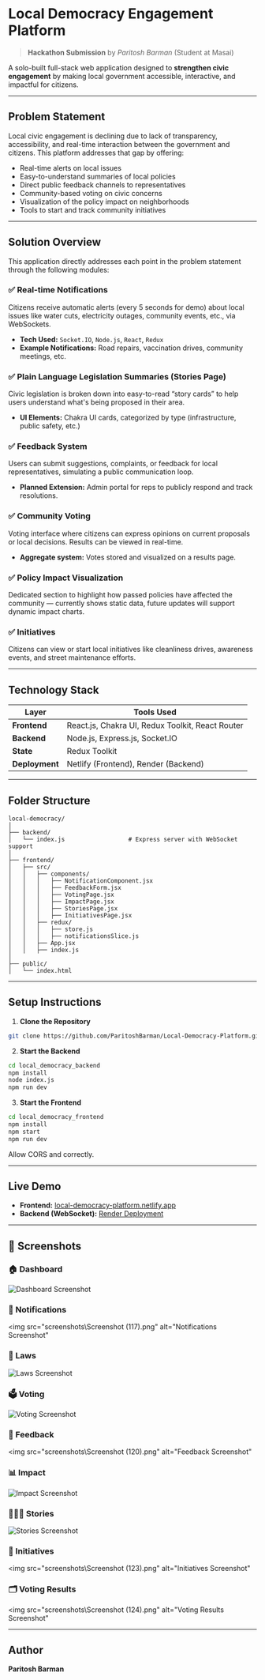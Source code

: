 
# Local Democracy Engagement Platform

> **Hackathon Submission** by *Paritosh Barman* (Student at Masai)

A solo-built full-stack web application designed to **strengthen civic engagement** by making local government accessible, interactive, and impactful for citizens.

---

## Problem Statement

Local civic engagement is declining due to lack of transparency, accessibility, and real-time interaction between the government and citizens. This platform addresses that gap by offering:

- Real-time alerts on local issues
- Easy-to-understand summaries of local policies
- Direct public feedback channels to representatives
- Community-based voting on civic concerns
- Visualization of the policy impact on neighborhoods
- Tools to start and track community initiatives

---

## Solution Overview

This application directly addresses each point in the problem statement through the following modules:

### ✅ Real-time Notifications  
Citizens receive automatic alerts (every 5 seconds for demo) about local issues like water cuts, electricity outages, community events, etc., via WebSockets.

- **Tech Used:** `Socket.IO`, `Node.js`, `React`, `Redux`
- **Example Notifications:** Road repairs, vaccination drives, community meetings, etc.

### ✅ Plain Language Legislation Summaries (Stories Page)  
Civic legislation is broken down into easy-to-read “story cards” to help users understand what's being proposed in their area.

- **UI Elements:** Chakra UI cards, categorized by type (infrastructure, public safety, etc.)

### ✅ Feedback System  
Users can submit suggestions, complaints, or feedback for local representatives, simulating a public communication loop.

- **Planned Extension:** Admin portal for reps to publicly respond and track resolutions.

### ✅ Community Voting  
Voting interface where citizens can express opinions on current proposals or local decisions. Results can be viewed in real-time.

- **Aggregate system:** Votes stored and visualized on a results page.

### ✅ Policy Impact Visualization  
Dedicated section to highlight how passed policies have affected the community — currently shows static data, future updates will support dynamic impact charts.

### ✅ Initiatives  
Citizens can view or start local initiatives like cleanliness drives, awareness events, and street maintenance efforts.

---

## Technology Stack

| Layer        | Tools Used                                                                 |
|--------------|----------------------------------------------------------------------------|
| **Frontend** | React.js, Chakra UI, Redux Toolkit, React Router                     |
| **Backend**  | Node.js, Express.js, Socket.IO                                             |
| **State**    | Redux Toolkit                                                              |
| **Deployment** | Netlify (Frontend), Render (Backend)                                   |

---

## Folder Structure

```
local-democracy/
│
├── backend/
│   └── index.js                  # Express server with WebSocket support
│
├── frontend/
│   ├── src/
│   │   ├── components/
│   │   │   ├── NotificationComponent.jsx
│   │   │   ├── FeedbackForm.jsx
│   │   │   ├── VotingPage.jsx
│   │   │   ├── ImpactPage.jsx
│   │   │   ├── StoriesPage.jsx
│   │   │   ├── InitiativesPage.jsx
│   │   ├── redux/
│   │   │   ├── store.js
│   │   │   ├── notificationsSlice.js
│   │   ├── App.jsx
│   │   ├── index.js
│
├── public/
│   └── index.html
```

---

## Setup Instructions

1. **Clone the Repository**

```bash
git clone https://github.com/ParitoshBarman/Local-Democracy-Platform.git

```

2. **Start the Backend**

```bash
cd local_democracy_backend
npm install
node index.js
npm run dev
```

3. **Start the Frontend**

```bash
cd local_democracy_frontend
npm install
npm start
npm run dev
```

Allow CORS and correctly.

---

## Live Demo

- **Frontend:** [local-democracy-platform.netlify.app](https://local-democracy-platform.netlify.app)
- **Backend (WebSocket):** [Render Deployment](https://local-democracy-platform.onrender.com)

---

## 📸 Screenshots

### 🏠 Dashboard
<img src="screenshots\Screenshot (116).png" alt="Dashboard Screenshot">

### 🔔 Notifications
<img src="screenshots\Screenshot (117).png" alt="Notifications Screenshot"

### 📜 Laws
<img src="screenshots\Screenshot (118).png" alt="Laws Screenshot">

### 🗳️ Voting
<img src="screenshots\Screenshot (119).png" alt="Voting Screenshot">

### 💬 Feedback
<img src="screenshots\Screenshot (120).png" alt="Feedback Screenshot"

### 📊 Impact
<img src="screenshots\Screenshot (121).png" alt="Impact Screenshot">

### 🧑‍🤝‍🧑 Stories
<img src="screenshots\Screenshot (122).png" alt="Stories Screenshot">

### 🌱 Initiatives
<img src="screenshots\Screenshot (123).png" alt="Initiatives Screenshot"

### 🗂️ Voting Results
<img src="screenshots\Screenshot (124).png" alt="Voting Results Screenshot"


---

## Author

**Paritosh Barman**  

